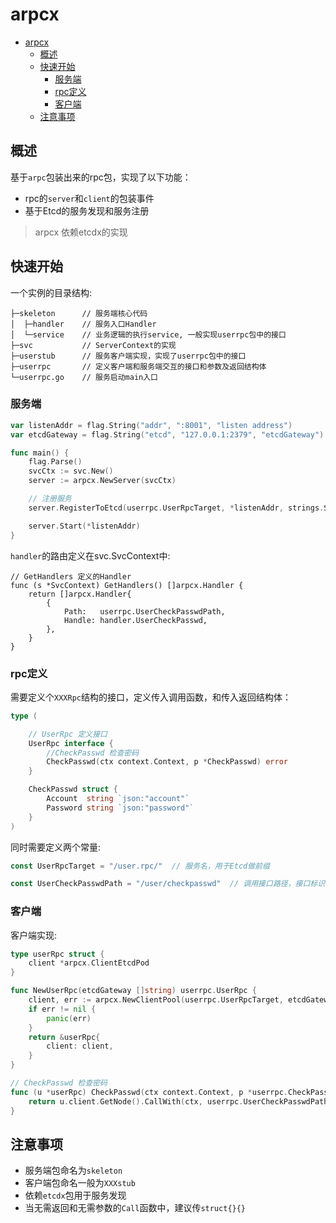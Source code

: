 # arpcx

- [arpcx](#arpcx)
  - [概述](#概述)
  - [快速开始](#快速开始)
    - [服务端](#服务端)
    - [rpc定义](#rpc定义)
    - [客户端](#客户端)
  - [注意事项](#注意事项)

## 概述

基于`arpc`包装出来的rpc包，实现了以下功能：

- rpc的`server`和`client`的包装事件
- 基于Etcd的服务发现和服务注册

> arpcx 依赖etcdx的实现

## 快速开始

一个实例的目录结构:

```
├─skeleton      // 服务端核心代码
│  ├─handler    // 服务入口Handler
│  └─service    // 业务逻辑的执行service, 一般实现userrpc包中的接口
├─svc           // ServerContext的实现 
├─userstub      // 服务客户端实现，实现了userrpc包中的接口
├─userrpc       // 定义客户端和服务端交互的接口和参数及返回结构体
└─userrpc.go    // 服务启动main入口
```

### 服务端

```go
var listenAddr = flag.String("addr", ":8001", "listen address")
var etcdGateway = flag.String("etcd", "127.0.0.1:2379", "etcdGateway")

func main() {
	flag.Parse()
	svcCtx := svc.New()
	server := arpcx.NewServer(svcCtx)

	// 注册服务
	server.RegisterToEtcd(userrpc.UserRpcTarget, *listenAddr, strings.Split(*etcdGateway, ","))

	server.Start(*listenAddr)
}
```

`handler`的路由定义在svc.SvcContext中:

```
// GetHandlers 定义的Handler
func (s *SvcContext) GetHandlers() []arpcx.Handler {
	return []arpcx.Handler{
		{
			Path:   userrpc.UserCheckPasswdPath,
			Handle: handler.UserCheckPasswd,
		},
	}
}
```

### rpc定义

需要定义个`XXXRpc`结构的接口，定义传入调用函数，和传入返回结构体：

```go
type (

	// UserRpc 定义接口
	UserRpc interface {
		//CheckPasswd 检查密码
		CheckPasswd(ctx context.Context, p *CheckPasswd) error
	}

	CheckPasswd struct {
		Account  string `json:"account"`
		Password string `json:"password"`
	}
)
```

同时需要定义两个常量:

```go
const UserRpcTarget = "/user.rpc/"  // 服务名，用于Etcd做前缀

const UserCheckPasswdPath = "/user/checkpasswd"  // 调用接口路径，接口标识
```

### 客户端

客户端实现:

```go
type userRpc struct {
	client *arpcx.ClientEtcdPod
}

func NewUserRpc(etcdGateway []string) userrpc.UserRpc {
	client, err := arpcx.NewClientPool(userrpc.UserRpcTarget, etcdGateway)
	if err != nil {
		panic(err)
	}
	return &userRpc{
		client: client,
	}
}

// CheckPasswd 检查密码
func (u *userRpc) CheckPasswd(ctx context.Context, p *userrpc.CheckPasswd) error {
	return u.client.GetNode().CallWith(ctx, userrpc.UserCheckPasswdPath, p, &struct{}{})
}
```

## 注意事项

- 服务端包命名为`skeleton`
- 客户端包命名一般为`XXXstub`
- 依赖`etcdx`包用于服务发现
- 当无需返回和无需参数的`Call`函数中，建议传`struct{}{}`

